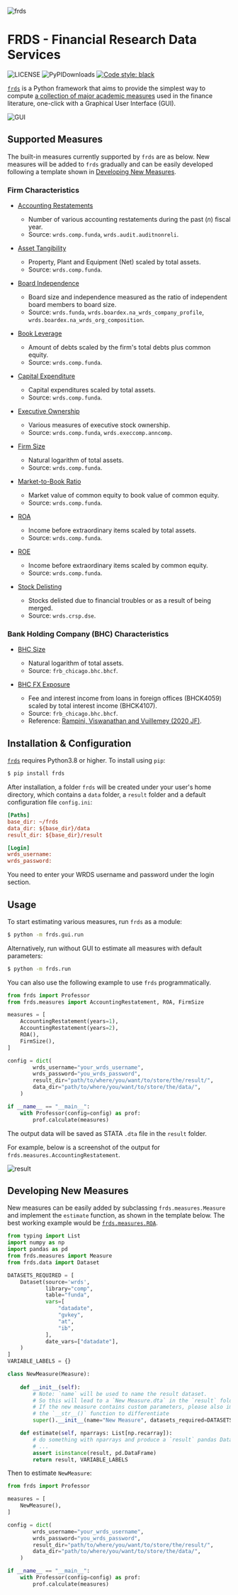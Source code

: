 ![frds](https://github.com/mgao6767/frds/raw/master/images/frds_logo.png)

# FRDS - Financial Research Data Services
![LICENSE](https://img.shields.io/github/license/mgao6767/frds?color=blue) ![PyPIDownloads](https://img.shields.io/pypi/dm/frds) [![Code style: black](https://img.shields.io/badge/code%20style-black-000000.svg)](https://github.com/psf/black)

[`frds`](https://github.com/mgao6767/frds/) is a Python framework that aims to provide the simplest way to compute [a collection of major academic measures](#supported-measures) used in the finance literature, one-click with a Graphical User Interface (GUI).

![GUI](https://github.com/mgao6767/frds/raw/master/images/frds_demo.gif)

## Supported Measures

The built-in measures currently supported by `frds` are as below. New measures will be added to `frds` gradually and can be easily developed following a template shown in [Developing New Measures](#developing-new-measures).

### Firm Characteristics

* [Accounting Restatements](https://frds.io/measures/accounting_restatement)
  - Number of various accounting restatements during the past (*n*) fiscal year.
  - Source: `wrds.comp.funda`, `wrds.audit.auditnonreli`. 

* [Asset Tangibility](https://frds.io/measures/asset_tangibility) 
  - Property, Plant and Equipment (Net) scaled by total assets.
  - Source: `wrds.comp.funda`.

* [Board Independence](https://frds.io/measures/board_independence)
  - Board size and independence measured as the ratio of independent board members to board size.
  - Source: `wrds.funda`, `wrds.boardex.na_wrds_company_profile`, `wrds.boardex.na_wrds_org_composition`.

* [Book Leverage](https://frds.io/measures/book_leverage)
  * Amount of debts scaled by the firm's total debts plus common equity.
  * Source: `wrds.comp.funda`.

* [Capital Expenditure](https://frds.io/measures/capital_expenditure)
  * Capital expenditures scaled by total assets.
  * Source: `wrds.comp.funda`.

* [Executive Ownership](https://frds.io/measures/executive_ownership)
  * Various measures of executive stock ownership.
  * Source: `wrds.comp.funda`, `wrds.execcomp.anncomp`.

* [Firm Size](https://frds.io/measures/firm_size)
  * Natural logarithm of total assets.
  * Source: `wrds.comp.funda`.

* [Market-to-Book Ratio](https://frds.io/measures/market_to_book)
  * Market value of common equity to book value of common equity.
  * Source: `wrds.comp.funda`.

* [ROA](https://frds.io/measures/roa)
  * Income before extraordinary items scaled by total assets.
  * Source: `wrds.comp.funda`.

* [ROE](https://frds.io/measures/roe)
  * Income before extraordinary items scaled by common equity.
  * Source: `wrds.comp.funda`.

* [Stock Delisting](https://frds.io/measures/stock_delisting)
  * Stocks delisted due to financial troubles or as a result of being merged.
  * Source: `wrds.crsp.dse`.

### Bank Holding Company (BHC) Characteristics

* [BHC Size](https://frds.io/measures/bhc_size)
  * Natural logarithm of total assets.
  * Source: `frb_chicago.bhc.bhcf`.

* [BHC FX Exposure](https://frds.io/measures/bhc_fx_exposure)
  * Fee and interest income from loans in foreign offices (BHCK4059) scaled by total interest income (BHCK4107).
  * Source: `frb_chicago.bhc.bhcf`.
  * Reference: [Rampini, Viswanathan and Vuillemey (2020 JF)](https://doi.org/10.1111/jofi.12868).

## Installation & Configuration

[`frds`](https://github.com/mgao6767/frds/) requires Python3.8 or higher. To install using `pip`:

```bash
$ pip install frds
```
After installation, a folder `frds` will be created under your user's home directory, which contains a `data` folder, a `result` folder and a default configuration file `config.ini`:

```ini
[Paths]
base_dir: ~/frds
data_dir: ${base_dir}/data
result_dir: ${base_dir}/result

[Login]
wrds_username: 
wrds_password: 
```

You need to enter your WRDS username and password under the login section.

## Usage

To start estimating various measures, run `frds` as a module:

```bash
$ python -m frds.gui.run
```

Alternatively, run without GUI to estimate all measures with default parameters:

```bash
$ python -m frds.run
```

You can also use the following example to use `frds` programmatically.

```python
from frds import Professor
from frds.measures import AccountingRestatement, ROA, FirmSize

measures = [
    AccountingRestatement(years=1),
    AccountingRestatement(years=2),
    ROA(),
    FirmSize(),
]

config = dict(
        wrds_username="your_wrds_username",
        wrds_password="you_wrds_password",
        result_dir="path/to/where/you/want/to/store/the/result/",
        data_dir="path/to/where/you/want/to/store/the/data/",
    )

if __name__ == "__main__":
    with Professor(config=config) as prof:
        prof.calculate(measures)
```

The output data will be saved as STATA `.dta` file in the `result` folder.

For example, below is a screenshot of the output for `frds.measures.AccountingRestatement`.

![result](https://github.com/mgao6767/frds/raw/master/images/result-restatements.png)


## Developing New Measures

New measures can be easily added by subclassing `frds.measures.Measure` and 
implement the `estimate` function, as shown in the template below. The best working example would be [`frds.measures.ROA`](https://github.com/mgao6767/frds/blob/master/frds/measures/roa.py).

```python
from typing import List
import numpy as np
import pandas as pd
from frds.measures import Measure
from frds.data import Dataset

DATASETS_REQUIRED = [
    Dataset(source='wrds',
            library="comp",
            table="funda",
            vars=[
                "datadate",
                "gvkey",
                "at",
                "ib",
            ],
            date_vars=["datadate"],
    )
]
VARIABLE_LABELS = {}

class NewMeasure(Measure):
    
    def __init__(self):
        # Note: `name` will be used to name the result dataset. 
        # So this will lead to a `New Measure.dta` in the `result` folder.
        # If the new measure contains custom parameters, please also implement
        # the `__str__()` function to differentiate
        super().__init__(name="New Measure", datasets_required=DATASETS_REQUIRED)

    def estimate(self, nparrays: List[np.recarray]):
        # do something with nparrays and produce a `result` pandas DataFrame
        # ...
        assert isinstance(result, pd.DataFrame)
        return result, VARIABLE_LABELS
```

Then to estimate `NewMeasure`:

```python
from frds import Professor

measures = [
    NewMeasure(),
]

config = dict(
        wrds_username="your_wrds_username",
        wrds_password="you_wrds_password",
        result_dir="path/to/where/you/want/to/store/the/result/",
        data_dir="path/to/where/you/want/to/store/the/data/",
    )

if __name__ == "__main__":
    with Professor(config=config) as prof:
        prof.calculate(measures)
```
